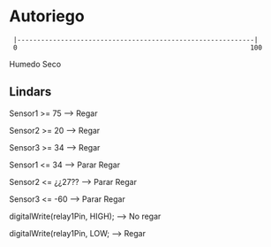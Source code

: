 # Autoriego


     |------------------------------------------------------------|
     0                                                           100
   Humedo 														 Seco


## Lindars
Sensor1 >= 75 --> Regar

Sensor2 >= 20 --> Regar

Sensor3 >= 34 --> Regar



Sensor1 <= 34 --> Parar Regar

Sensor2 <= ¿¿27?? --> Parar Regar

Sensor3 <= -60 --> Parar Regar



digitalWrite(relay1Pin, HIGH); --> No regar


digitalWrite(relay1Pin, LOW;   --> Regar